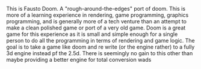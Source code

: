 This is Fausto Doom. A "rough-around-the-edges" port of doom. This is more of a learning experience in rendering, game programming, graphics programming, and is generally more of a tech venture than an attempt to make a clean polished game or port of a very old game. 
Doom is a great game for this experience as it is small and simple enough for a single person to do all the programming in terms of rendering and game logic. 
The goal is to take a game like doom and re write (or the engine rather) to a fully 3d engine instead pf the 2.5d. There is seemingly no gain to this other than maybe providing a better engine for total conversion wads